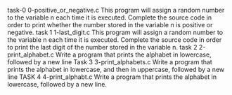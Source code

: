 task-0 0-positive_or_negative.c This program will assign a random number to the variable n each time it is executed. Complete the source code in order to print whether the number stored in the variable n is positive or negative.
task 1 1-last_digit.c This program will assign a random number to the variable n each time it is executed. Complete the source code in order to print the last digit of the number stored in the variable n.
task 2 2-print_alphabet.c Write a program that prints the alphabet in lowercase, followed by a new line
Task 3 3-print_alphabets.c Write a program that prints the alphabet in lowercase, and then in uppercase, followed by a new line
TASK 4 4-print_alphabt.c Write a program that prints the alphabet in lowercase, followed by a new line.
